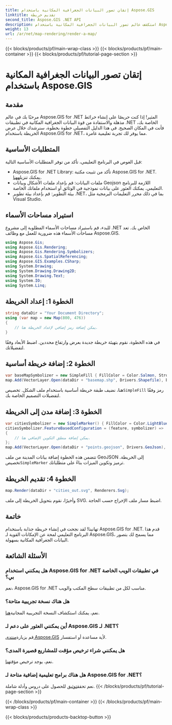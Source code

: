 ```yaml
---
title: إتقان تصور البيانات الجغرافية المكانية باستخدام Aspose.GIS
linktitle: تقديم خريطة
second_title: Aspose.GIS .NET API
description: استكشف عالم تصور البيانات الجغرافية المكانية باستخدام Aspose.GIS for .NET. قم بإنشاء خرائط مذهلة دون عناء. التحميل الان! #Aspose #GIS
weight: 13
url: /ar/net/map-rendering/render-a-map/
---
```


{{< blocks/products/pf/main-wrap-class >}}
{{< blocks/products/pf/main-container >}}
{{< blocks/products/pf/tutorial-page-section >}}

# إتقان تصور البيانات الجغرافية المكانية باستخدام Aspose.GIS

## مقدمة
مرحبًا بك في عالم Aspose.GIS for .NET المثير! إذا كنت حريصًا على إنشاء خرائط مذهلة والاستفادة من قوة البيانات الجغرافية المكانية في تطبيقات .NET الخاصة بك، فأنت في المكان الصحيح. في هذا الدليل التفصيلي خطوة بخطوة، سنرشدك خلال عرض الخريطة باستخدام Aspose.GIS for .NET، مما يوفر لك تجربة تعليمية غامرة.
## المتطلبات الأساسية
قبل الغوص في البرنامج التعليمي، تأكد من توفر المتطلبات الأساسية التالية:
-  Aspose.GIS for .NET Library: تأكد من تثبيت مكتبة Aspose.GIS for .NET. يمكنك تنزيله[هنا](https://releases.aspose.com/gis/net/).
- ملفات البيانات: قم بإعداد ملفات الأشكال وبيانات Geojson اللازمة للبرنامج التعليمي. يمكنك العثور على بيانات نموذجية في الوثائق أو استخدام ملفاتك الخاصة.
- بيئة التطوير: قم بإعداد بيئة تطوير .NET، بما في ذلك محرر التعليمات البرمجية مثل Visual Studio.
## استيراد مساحات الأسماء
للبدء، قم باستيراد مساحات الأسماء المطلوبة إلى مشروع .NET الخاص بك. تعد مساحات الأسماء هذه ضرورية للعمل مع وظائف Aspose.GIS.
```csharp
using Aspose.Gis;
using Aspose.Gis.Rendering;
using Aspose.Gis.Rendering.Symbolizers;
using Aspose.Gis.SpatialReferencing;
using Aspose.GIS.Examples.CSharp;
using System.Drawing;
using System.Drawing.Drawing2D;
using System.Drawing.Text;
using System.IO;
using System.Linq;
```
## الخطوة 1: إعداد الخريطة
```csharp
string dataDir = "Your Document Directory";
using (var map = new Map(800, 476))
{
    // يمكن إضافة رمز إضافي لإعداد الخريطة هنا.
}
```
في هذه الخطوة، نقوم بتهيئة خريطة جديدة بعرض وارتفاع محددين. اضبط الأبعاد وفقًا لتفضيلاتك.
## الخطوة 2: إضافة خريطة أساسية
```csharp
var baseMapSymbolizer = new SimpleFill { FillColor = Color.Salmon, StrokeWidth = 0.75 };
map.Add(VectorLayer.Open(dataDir + "basemap.shp", Drivers.Shapefile), baseMapSymbolizer);
```
 هنا، نضيف طبقة خريطة أساسية باستخدام ملف الشكل. تخصيص`SimpleFill` رمز وفقًا لتفضيلات التصميم الخاصة بك.
## الخطوة 3: إضافة مدن إلى الخريطة
```csharp
var citiesSymbolizer = new SimpleMarker() { FillColor = Color.LightBlue };
citiesSymbolizer.FeatureBasedConfiguration = (feature, symbolizer) =>
{
    // يمكن إضافة منطق التكوين الإضافي هنا.
};
map.Add(VectorLayer.Open(dataDir + "points.geojson", Drivers.GeoJson), citiesSymbolizer);
```
 تتضمن هذه الخطوة إضافة بيانات المدينة من ملف GeoJSON إلى الخريطة. تخصيص`SimpleMarker` ترميز وتكوين الميزات بناءً على متطلباتك.
## الخطوة 4: تقديم الخريطة
```csharp
map.Render(dataDir + "cities_out.svg", Renderers.Svg);
```
وأخيرًا، نقوم بتحويل الخريطة إلى ملف SVG. اضبط مسار ملف الإخراج حسب الحاجة.
## خاتمة
تهانينا! لقد نجحت في إنشاء خريطة جذابة باستخدام Aspose.GIS for .NET. قدم هذا البرنامج التعليمي لمحة عن الإمكانات القوية لـ Aspose.GIS، مما يسمح لك بتصور البيانات الجغرافية المكانية بسهولة.
## الأسئلة الشائعة
### هل يمكنني استخدام Aspose.GIS for .NET في تطبيقات الويب الخاصة بي؟
نعم، Aspose.GIS for .NET مناسب لكل من تطبيقات سطح المكتب والويب.
### هل هناك نسخة تجريبية متاحة؟
نعم، يمكنك استكشاف النسخة التجريبية المجانية[هنا](https://releases.aspose.com/).
### أين يمكنني العثور على دعم لـ Aspose.GIS لـ .NET؟
 قم بزيارة[منتدى Aspose.GIS](https://forum.aspose.com/c/gis/33) لأية مساعدة أو استفسار.
### هل يمكنني شراء ترخيص مؤقت للمشاريع قصيرة المدى؟
 نعم، يوجد ترخيص مؤقت[هنا](https://purchase.aspose.com/temporary-license/).
### هل هناك برامج تعليمية إضافية متاحة لـ Aspose.GIS for .NET؟
 نعم تحقق[توثيق](https://reference.aspose.com/gis/net/) للحصول على دروس وأدلة شاملة.
{{< /blocks/products/pf/tutorial-page-section >}}

{{< /blocks/products/pf/main-container >}}
{{< /blocks/products/pf/main-wrap-class >}}

{{< blocks/products/products-backtop-button >}}
